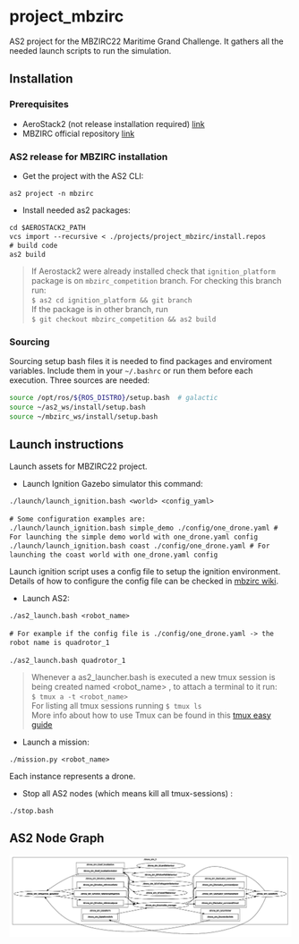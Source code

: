 # project_mbzirc

AS2 project for the MBZIRC22 Maritime Grand Challenge. It gathers all the needed launch scripts to run the simulation.

## Installation

### Prerequisites

* AeroStack2 (not release installation required) [link](https://github.com/aerostack2-developers/aerostack2/wiki/Install-Aerostack2)
* MBZIRC official repository [link](https://github.com/osrf/mbzirc#installation-from-source)

### AS2 release for MBZIRC installation
- Get the project with the AS2 CLI:
```
as2 project -n mbzirc
```

- Install needed as2 packages:
```
cd $AEROSTACK2_PATH
vcs import --recursive < ./projects/project_mbzirc/install.repos
# build code
as2 build
```
> If Aerostack2 were already installed check that ```ignition_platform``` package is on ```mbzirc_competition``` branch. For checking this branch run: <br /> ```$ as2 cd ignition_platform && git branch ``` <br />
> If the package is in other branch, run <br /> ```$ git checkout mbzirc_competition && as2 build```

### Sourcing

Sourcing setup bash files it is needed to find packages and enviroment variables. Include them in your `~/.bashrc` or run them before each execution. Three sources are needed:

```bash
source /opt/ros/${ROS_DISTRO}/setup.bash  # galactic
source ~/as2_ws/install/setup.bash
source ~/mbzirc_ws/install/setup.bash
```

## Launch instructions 

Launch assets for MBZIRC22 project.

- Launch Ignition Gazebo simulator this command:
```
./launch/launch_ignition.bash <world> <config_yaml>

# Some configuration examples are:
./launch/launch_ignition.bash simple_demo ./config/one_drone.yaml # For launching the simple demo world with one_drone.yaml config 
./launch/launch_ignition.bash coast ./config/one_drone.yaml # For launching the coast world with one_drone.yaml config 
```
Launch ignition script uses a config file to setup the ignition environment. Details of how to configure the config file can be checked in [mbzirc wiki](https://github.com/osrf/mbzirc/wiki/UAV-and-USV-Payload-Configurations#configuring-a-group-of-vehicles-via-yaml).

- Launch AS2:
```
./as2_launch.bash <robot_name>

# For example if the config file is ./config/one_drone.yaml -> the robot name is quadrotor_1

./as2_launch.bash quadrotor_1
```
> Whenever a as2_launcher.bash is executed a new tmux session is being created named <robot_name> , to attach a terminal to it run: <br />
> ```$ tmux a -t <robot_name>``` <br />
> For listing all tmux sessions running ``` $ tmux ls ``` <br />
> More info about how to use Tmux can be found in this [tmux easy guide](https://www.hamvocke.com/blog/a-quick-and-easy-guide-to-tmux/) 

- Launch a mission:

```
./mission.py <robot_name>
```

Each instance represents a drone.

- Stop all AS2 nodes (which means kill all tmux-sessions) :
```
./stop.bash
```

## AS2 Node Graph

![as2-node-graph](docs/as2v010_2.png)
